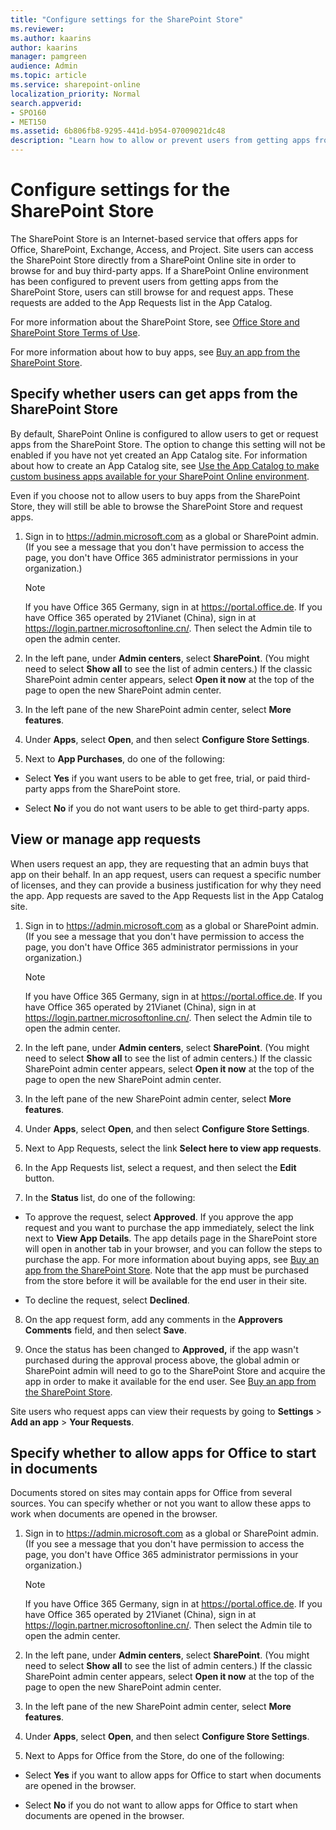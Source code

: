 ```yaml
---
title: "Configure settings for the SharePoint Store"
ms.reviewer: 
ms.author: kaarins
author: kaarins
manager: pamgreen
audience: Admin
ms.topic: article
ms.service: sharepoint-online
localization_priority: Normal
search.appverid:
- SPO160
- MET150
ms.assetid: 6b806fb8-9295-441d-b954-07009021dc48
description: "Learn how to allow or prevent users from getting apps from the SharePoint Store, and how to manage app requests."
---
```


# Configure settings for the SharePoint Store

The SharePoint Store is an Internet-based service that offers apps for Office, SharePoint, Exchange, Access, and Project. Site users can access the SharePoint Store directly from a SharePoint Online site in order to browse for and buy third-party apps. If a SharePoint Online environment has been configured to prevent users from getting apps from the SharePoint Store, users can still browse for and request apps. These requests are added to the App Requests list in the App Catalog.
  
For more information about the SharePoint Store, see [Office Store and SharePoint Store Terms of Use](https://support.office.com/article/64c7f343-16b5-40bb-b39f-66c9d1c4d405).
  
For more information about how to buy apps, see [Buy an app from the SharePoint Store](https://support.office.com/article/dd98e50e-d3db-4ecb-9bb7-82b189822d43).
  
## Specify whether users can get apps from the SharePoint Store
<a name="__top"> </a>

By default, SharePoint Online is configured to allow users to get or request apps from the SharePoint Store. The option to change this setting will not be enabled if you have not yet created an App Catalog site. For information about how to create an App Catalog site, see [Use the App Catalog to make custom business apps available for your SharePoint Online environment](use-app-catalog.md).
  
Even if you choose not to allow users to buy apps from the SharePoint Store, they will still be able to browse the SharePoint Store and request apps.
  
1. Sign in to https://admin.microsoft.com as a global or SharePoint admin. (If you see a message that you don't have permission to access the page, you don't have Office 365 administrator permissions in your organization.)
    
    > [!NOTE]
    > If you have Office 365 Germany, sign in at https://portal.office.de. If you have Office 365 operated by 21Vianet (China), sign in at https://login.partner.microsoftonline.cn/. Then select the Admin tile to open the admin center.  
    
2. In the left pane, under **Admin centers**, select **SharePoint**. (You might need to select **Show all** to see the list of admin centers.) If the classic SharePoint admin center appears, select **Open it now** at the top of the page to open the new SharePoint admin center. 

3. In the left pane of the new SharePoint admin center, select **More features**.     

4. Under **Apps**, select **Open**, and then select **Configure Store Settings**.
    
5. Next to **App Purchases**, do one of the following:
    
  - Select **Yes** if you want users to be able to get free, trial, or paid third-party apps from the SharePoint store. 
    
  - Select **No** if you do not want users to be able to get third-party apps. 
    
## View or manage app requests
<a name="__top"> </a>

When users request an app, they are requesting that an admin buys that app on their behalf. In an app request, users can request a specific number of licenses, and they can provide a business justification for why they need the app. App requests are saved to the App Requests list in the App Catalog site.
  
1. Sign in to https://admin.microsoft.com as a global or SharePoint admin. (If you see a message that you don't have permission to access the page, you don't have Office 365 administrator permissions in your organization.)
    
    > [!NOTE]
    > If you have Office 365 Germany, sign in at https://portal.office.de. If you have Office 365 operated by 21Vianet (China), sign in at https://login.partner.microsoftonline.cn/. Then select the Admin tile to open the admin center.  
    
2. In the left pane, under **Admin centers**, select **SharePoint**. (You might need to select **Show all** to see the list of admin centers.) If the classic SharePoint admin center appears, select **Open it now** at the top of the page to open the new SharePoint admin center. 

3. In the left pane of the new SharePoint admin center, select **More features**.     

4. Under **Apps**, select **Open**, and then select **Configure Store Settings**.
    
5. Next to App Requests, select the link **Select here to view app requests**.
    
6. In the App Requests list, select a request, and then select the **Edit** button.
    
7. In the **Status** list, do one of the following: 
    
  - To approve the request, select **Approved**. If you approve the app request and you want to purchase the app immediately, select the link next to **View App Details**. The app details page in the SharePoint store will open in another tab in your browser, and you can follow the steps to purchase the app. For more information about buying apps, see [Buy an app from the SharePoint Store](https://support.office.com/article/dd98e50e-d3db-4ecb-9bb7-82b189822d43). Note that the app must be purchased from the store before it will be available for the end user in their site.
    
  - To decline the request, select **Declined**.
    
8. On the app request form, add any comments in the **Approvers Comments** field, and then select **Save**.
    
9. Once the status has been changed to **Approved,** if the app wasn't purchased during the approval process above, the global admin or SharePoint admin will need to go to the SharePoint Store and acquire the app in order to make it available for the end user. See [Buy an app from the SharePoint Store](https://support.office.com/article/dd98e50e-d3db-4ecb-9bb7-82b189822d43).
    
Site users who request apps can view their requests by going to **Settings** \> **Add an app** \> **Your Requests**.
  
## Specify whether to allow apps for Office to start in documents
<a name="__top"> </a>

Documents stored on sites may contain apps for Office from several sources. You can specify whether or not you want to allow these apps to work when documents are opened in the browser.
  
1. Sign in to https://admin.microsoft.com as a global or SharePoint admin. (If you see a message that you don't have permission to access the page, you don't have Office 365 administrator permissions in your organization.)
    
    > [!NOTE]
    > If you have Office 365 Germany, sign in at https://portal.office.de. If you have Office 365 operated by 21Vianet (China), sign in at https://login.partner.microsoftonline.cn/. Then select the Admin tile to open the admin center.  
 
2. In the left pane, under **Admin centers**, select **SharePoint**. (You might need to select **Show all** to see the list of admin centers.) If the classic SharePoint admin center appears, select **Open it now** at the top of the page to open the new SharePoint admin center. 

3. In the left pane of the new SharePoint admin center, select **More features**.     

4. Under **Apps**, select **Open**, and then select **Configure Store Settings**.
 
5. Next to Apps for Office from the Store, do one of the following:
    
  - Select **Yes** if you want to allow apps for Office to start when documents are opened in the browser. 
    
  - Select **No** if you do not want to allow apps for Office to start when documents are opened in the browser. 
    

